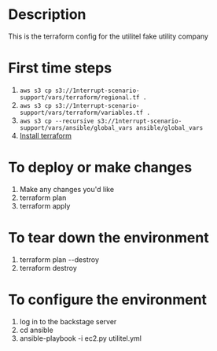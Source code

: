  # Description

 This is the terraform config for the utilitel fake utility company

 # First time steps
 1. `aws s3 cp s3://1nterrupt-scenario-support/vars/terraform/regional.tf .`
 1. `aws s3 cp s3://1nterrupt-scenario-support/vars/terraform/variables.tf .`
 1. `aws s3 cp --recursive s3://1nterrupt-scenario-support/vars/ansible/global_vars ansible/global_vars`
 1. [Install terraform](https://www.terraform.io/intro/getting-started/install.html)

 # To deploy or make changes
 1. Make any changes you'd like
 1. terraform plan
 1. terraform apply

 # To tear down the environment
 1. terraform plan --destroy
 1. terraform destroy

 # To configure the environment
 1. log in to the backstage server
 1. cd ansible
 1. ansible-playbook -i ec2.py utilitel.yml
